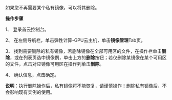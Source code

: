 如果您不再需要某个私有镜像，可以将其删除。

**操作步骤**

1、	登录首云控制台。

2、	在左侧导航栏，单击弹性计算-GPU云主机，单击**镜像管理**Tab页。

3、	找到需要删除的私有镜像，若删除镜像在全部可用区的文件，在操作栏单击**删除**，或在列表页选中镜像例，单击上方的**删除**按钮；若仅删除某镜像在某个可用区的文件，点击对应镜像可用区在操作列单击**删除**。

4、	确认信息，点击确定。

**说明**：执行删除操作后，私有镜像将不能恢复，请谨慎操作！删除私有镜像后，不会影响现有实例的使用。
